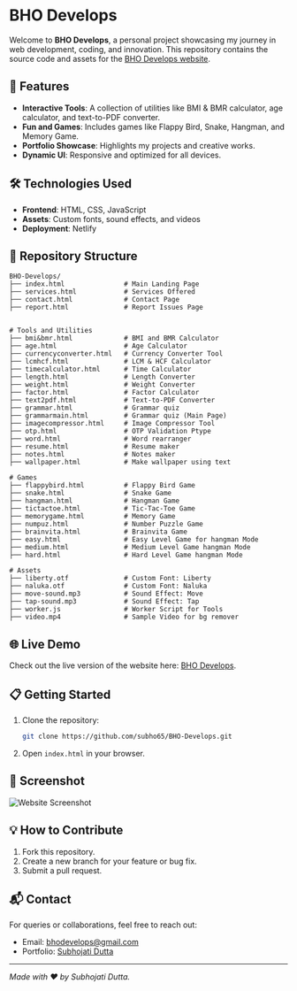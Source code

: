 # BHO Develops

Welcome to **BHO Develops**, a personal project showcasing my journey in web development, coding, and innovation. This repository contains the source code and assets for the [BHO Develops website](https://subhojati.netlify.app).

## 🚀 Features

- **Interactive Tools**: A collection of utilities like BMI & BMR calculator, age calculator, and text-to-PDF converter.
- **Fun and Games**: Includes games like Flappy Bird, Snake, Hangman, and Memory Game.
- **Portfolio Showcase**: Highlights my projects and creative works.
- **Dynamic UI**: Responsive and optimized for all devices.

## 🛠️ Technologies Used

- **Frontend**: HTML, CSS, JavaScript
- **Assets**: Custom fonts, sound effects, and videos
- **Deployment**: Netlify

## 📂 Repository Structure

```
BHO-Develops/
├── index.html               # Main Landing Page
├── services.html            # Services Offered
├── contact.html             # Contact Page
├── report.html              # Report Issues Page


# Tools and Utilities
├── bmi&bmr.html             # BMI and BMR Calculator
├── age.html                 # Age Calculator
├── currencyconverter.html   # Currency Converter Tool
├── lcmhcf.html              # LCM & HCF Calculator
├── timecalculator.html      # Time Calculator
├── length.html              # Length Converter
├── weight.html              # Weight Converter
├── factor.html              # Factor Calculator
├── text2pdf.html            # Text-to-PDF Converter
├── grammar.html             # Grammar quiz
├── grammarmain.html         # Grammar quiz (Main Page)
├── imagecompressor.html     # Image Compressor Tool
├── otp.html                 # OTP Validation Ptype
├── word.html                # Word rearranger
├── resume.html              # Resume maker
├── notes.html               # Notes maker 
├── wallpaper.html           # Make wallpaper using text

# Games
├── flappybird.html          # Flappy Bird Game
├── snake.html               # Snake Game
├── hangman.html             # Hangman Game
├── tictactoe.html           # Tic-Tac-Toe Game
├── memorygame.html          # Memory Game
├── numpuz.html              # Number Puzzle Game
├── brainvita.html           # Brainvita Game
├── easy.html                # Easy Level Game for hangman Mode
├── medium.html              # Medium Level Game hangman Mode
├── hard.html                # Hard Level Game hangman Mode

# Assets
├── liberty.otf              # Custom Font: Liberty
├── naluka.otf               # Custom Font: Naluka
├── move-sound.mp3           # Sound Effect: Move
├── tap-sound.mp3            # Sound Effect: Tap
├── worker.js                # Worker Script for Tools
├── video.mp4                # Sample Video for bg remover
```

## 🌐 Live Demo

Check out the live version of the website here: [BHO Develops](https://subhojati.netlify.app).

## 📋 Getting Started

1. Clone the repository:  
   ```bash
   git clone https://github.com/subho65/BHO-Develops.git
   ```
2. Open `index.html` in your browser.

## 📸 Screenshot

![Website Screenshot](assets/screenshot.png)

## 💡 How to Contribute

1. Fork this repository.
2. Create a new branch for your feature or bug fix.
3. Submit a pull request.

## 📬 Contact

For queries or collaborations, feel free to reach out:

- Email: [bhodevelops@gmail.com](mailtobhodevelops@gmail.com)
- Portfolio: [Subhojati Dutta](https://subhojati.netlify.app)

---

*Made with ❤️ by Subhojati Dutta.*
